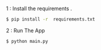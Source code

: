 
1 : Install the requirements .

```sh
$ pip install -r  requirements.txt
```

2 : Run The App 

```sh
$ python main.py
